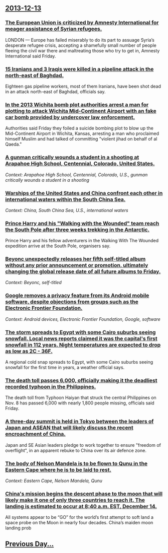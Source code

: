 ## [2013-12-13](/news/2013/12/13/index.md)

### [The European Union is criticized by Amnesty International for meager assistance of Syrian refugees. ](/news/2013/12/13/the-european-union-is-criticized-by-amnesty-international-for-meager-assistance-of-syrian-refugees.md)
LONDON — Europe has failed miserably to do its part to assuage Syria’s desperate refugee crisis, accepting a shamefully small number of people fleeing the civil war there and maltreating those who try to get in, Amnesty International said Friday.

### [15 Iranians and 3 Iraqis were killed in a pipeline attack in the north-east of Baghdad. ](/news/2013/12/13/15-iranians-and-3-iraqis-were-killed-in-a-pipeline-attack-in-the-north-east-of-baghdad.md)
Eighteen gas pipeline workers, most of them Iranians, have been shot dead in an attack north-east of Baghdad, officials say.

### [In the 2013 Wichita bomb plot authorities arrest a man for plotting to attack Wichita Mid-Continent Airport with an fake car bomb provided by undercover law enforcement. ](/news/2013/12/13/in-the-2013-wichita-bomb-plot-authorities-arrest-a-man-for-plotting-to-attack-wichita-mid-continent-airport-with-an-fake-car-bomb-provided-b.md)
Authorities said Friday they foiled a suicide bombing plot to blow up the Mid-Continent Airport in Wichita, Kansas, arresting a man who proclaimed himself Muslim and had talked of committing &quot;violent jihad on behalf of al Qaeda.&quot;

### [A gunman critically wounds a student in a shooting at Arapahoe High School, Centennial, Colorado, United States. ](/news/2013/12/13/a-gunman-critically-wounds-a-student-in-a-shooting-at-arapahoe-high-school-centennial-colorado-united-states.md)
_Context: Arapahoe High School, Centennial, Colorado, U.S., gunman critically wounds a student in a shooting_

### [Warships of the United States and China confront each other in international waters within the South China Sea. ](/news/2013/12/13/warships-of-the-united-states-and-china-confront-each-other-in-international-waters-within-the-south-china-sea.md)
_Context: China, South China Sea, U.S., international waters_

### [Prince Harry and his "Walking with the Wounded" team reach the South Pole after three weeks trekking in the Antarctic. ](/news/2013/12/13/prince-harry-and-his-walking-with-the-wounded-team-reach-the-south-pole-after-three-weeks-trekking-in-the-antarctic.md)
Prince Harry and his fellow adventurers in the Walking With The Wounded expedition arrive at the South Pole, organisers say.

### [Beyonc unexpectedly releases her fifth self-titled album without any prior announcement or promotion, ultimately changing the global release date of all future albums to Friday.](/news/2013/12/13/beyonce-unexpectedly-releases-her-fifth-self-titled-album-without-any-prior-announcement-or-promotion-ultimately-changing-the-global-releas.md)
_Context: Beyonc, self-titled_

### [Google removes a privacy feature from its Android mobile software, despite objections from groups such as the Electronic Frontier Foundation. ](/news/2013/12/13/google-removes-a-privacy-feature-from-its-android-mobile-software-despite-objections-from-groups-such-as-the-electronic-frontier-foundation.md)
_Context: Android devices, Electronic Frontier Foundation, Google, software_

### [The storm spreads to Egypt with some Cairo suburbs seeing snowfall. Local news reports claimed it was the capital's first snowfall in 112 years. Night temperatures are expected to drop as low as 2C - 36F. ](/news/2013/12/13/the-storm-spreads-to-egypt-with-some-cairo-suburbs-seeing-snowfall-local-news-reports-claimed-it-was-the-capital-s-first-snowfall-in-112-ye.md)
A regional cold snap spreads to Egypt, with some Cairo suburbs seeing snowfall for the first time in years, a weather official says.

### [The death toll passes 6,000, officially making it the deadliest recorded typhoon in the Philippines. ](/news/2013/12/13/the-death-toll-passes-6-000-officially-making-it-the-deadliest-recorded-typhoon-in-the-philippines.md)
The death toll from Typhoon Haiyan that struck the central Philippines on Nov. 8 has passed 6,000 with nearly 1,800 people missing, officials said Friday.

### [A three-day summit is held in Tokyo between the leaders of Japan and ASEAN that will likely discuss the recent encroachment of China. ](/news/2013/12/13/a-three-day-summit-is-held-in-tokyo-between-the-leaders-of-japan-and-asean-that-will-likely-discuss-the-recent-encroachment-of-china.md)
Japan and SE Asian leaders pledge to work together to ensure &quot;freedom of overflight&quot;, in an apparent rebuke to China over its air defence zone.

### [The body of Nelson Mandela is to be flown to Qunu in the Eastern Cape where he is to be laid to rest. ](/news/2013/12/13/the-body-of-nelson-mandela-is-to-be-flown-to-qunu-in-the-eastern-cape-where-he-is-to-be-laid-to-rest.md)
_Context: Eastern Cape, Nelson Mandela, Qunu_

### [China's mission begins the descent phase to the moon that will likely make it one of only three countries to reach it. The landing is estimated to occur at 8:40 a.m. EST, December 14. ](/news/2013/12/13/china-s-mission-begins-the-descent-phase-to-the-moon-that-will-likely-make-it-one-of-only-three-countries-to-reach-it-the-landing-is-estima.md)
All systems appear to be “GO” for the world’s first attempt to soft land a space probe on the Moon in nearly four decades. China’s maiden moon landing prob

## [Previous Day...](/news/2013/12/12/index.md)

